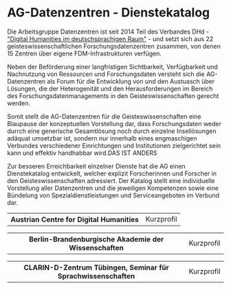 # AG-Datenzentren - Dienstekatalog

<p>Die Arbeitsgruppe Datenzentren ist seit 2014 Teil des Verbandes DHd - <a href="http://www.dig-hum.de">"Digital Humanities im deutschsprachigen Raum"</a> - und setzt sich aus 22 geisteswissenschaftlichen Forschungsdatenzentren zusammen, von denen 15 Zentren über eigene FDM-Infrastrukturen verfügen.</p>
<p>Neben der Beförderung einer langfristigen Sichtbarkeit, Verfügbarkeit und Nachnutzung von Ressourcen und Forschungsdaten versteht sich die AG-Datenzentren als Forum für die Entwicklung von und den Austuasch über Lösungen, die der Heterogenität und den Herausforderungen im Bereich des Forschungsdatenmanagements in den Geisteswissenschaften gerecht werden.</p>
<p>Somit stellt die AG-Datenzentren für die Geisteswissenschaften eine Blaupause der konzeptuellen Vorstellung dar, dass Forschungsdaten weder durrch eine generische Gesamtlösung noch durch einzelne Insellösungen adäquat umsetzbar ist, sondern nur innerhalb eines engmaschigen Verbundes verschiedener Einrichtungen und Institutionen zielgerichtet sein kann und effektiv handhabbar wird.DAS IST ANDERS</p>

<p>Zur besseren Erreichbarkeit einzelner Dienste hat die AG einen Dienstekatalog entwickelt, welcher explizit Forscherinnen und Forscher in den Geisteswissenschaften adressiert. Der Katalog stellt eine individuelle Vorstellung aller Datenzentren und die jeweiligen Kompetenzen sowie eine Bündelung von Spezialdienstleistungen und Serviceangeboten im Verbund dar.</p>

<p>
  <table>
    <tr>
      <th>
        Austrian Centre for Digital Humanities 
      </th>
      <td>
        Kurzprofil
      </td>
    </tr>
    </table>
   
   </p> 
    <p>
     <table>
    <tr>
      <th>
        Berlin-Brandenburgische Akademie der Wissenschaften  
      </th>
      <td>
        Kurzprofil
      </td>
    </tr>
    </table>
    </p>
    <p>
     <table>
    <tr>
      <th>
        CLARIN-D-Zentrum Tübingen, Seminar für Sprachwissenschaften 
      </th>
      <td>
        Kurzprofil
      </td>
    </tr>
    </table>
</p>

